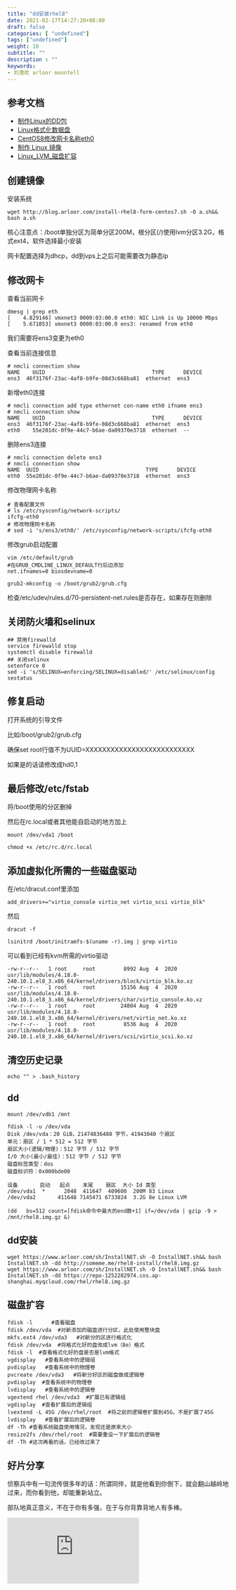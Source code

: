 ```yaml
---
title: "dd安装rhel8"
date: 2021-02-17T14:27:20+08:00
draft: false
categories: [ "undefined"]
tags: ["undefined"]
weight: 10
subtitle: ""
description : ""
keywords:
- 刘港欢 arloor moontell
---
```


<!--more-->

## 参考文档

- [制作Linux的DD包](https://cosmiccat.net/2018/06/333/)
- [Linux格式化数据盘](https://www.alibabacloud.com/help/zh/doc-detail/25426.htm?spm=5176.2020520101disk.109.d25426.6c124df57ytrxv)
- [CentOS8修改网卡名称eth0](https://www.cnblogs.com/leoshi/p/12503088.html)
- [制作 Linux 镜像](https://cloud.tencent.com/document/product/213/17814)
- [Linux_LVM_磁盘扩容](https://www.cnblogs.com/hellojesson/p/4582908.html)

## 创建镜像

安装系统

```
wget http://blog.arloor.com/install-rhel8-form-centos7.sh -O a.sh&& bash a.sh
```

核心注意点：/boot单独分区为简单分区200M，根分区(/)使用lvm分区3.2G，格式ext4，软件选择最小安装

网卡配置选择为dhcp，dd到vps上之后可能需要改为静态ip

## 修改网卡

查看当前网卡

```shell
dmesg | grep eth
[    4.829146] vmxnet3 0000:03:00.0 eth0: NIC Link is Up 10000 Mbps
[    5.671853] vmxnet3 0000:03:00.0 ens3: renamed from eth0
```

我们需要将ens3变更为eth0

查看当前连接信息

```shell
# nmcli connection show
NAME    UUID                                  TYPE      DEVICE
ens3  46f3176f-23ac-4af8-b9fe-08d3c668ba81  ethernet  ens3
```

新增eth0连接

```shell
# nmcli connection add type ethernet con-name eth0 ifname ens3
# nmcli connection show
NAME    UUID                                  TYPE      DEVICE
ens3  46f3176f-23ac-4af8-b9fe-08d3c668ba81  ethernet  ens3
eth0    55e201dc-0f9e-44c7-b6ae-da09370e3718  ethernet  --
```

删除ens3连接

```shell
# nmcli connection delete ens3
# nmcli connection show
NAME  UUID                                  TYPE      DEVICE
eth0  55e201dc-0f9e-44c7-b6ae-da09370e3718  ethernet  ens3
```

修改物理网卡名称

```shell
# 查看配置文件
# ls /etc/sysconfig/network-scripts/
ifcfg-eth0
# 修改物理网卡名称
# sed -i 's/ens3/eth0/' /etc/sysconfig/network-scripts/ifcfg-eth0
```

修改grub启动配置

```shell
vim /etc/default/grub
#在GRUB_CMDLINE_LINUX_DEFAULT行后边添加
net.ifnames=0 biosdevname=0

grub2-mkconfig -o /boot/grub2/grub.cfg
```

检查/etc/udev/rules.d/70-persistent-net.rules是否存在，如果存在则删除

## 关闭防火墙和selinux

```shell
## 禁用firewalld
service firewalld stop
systemctl disable firewalld
## 关闭selinux
setenforce 0
sed -i 's/SELINUX=enforcing/SELINUX=disabled/' /etc/selinux/config  
sestatus
```

## 修复启动

打开系统的引导文件

比如/boot/grub2/grub.cfg

确保set root行值不为UUID=XXXXXXXXXXXXXXXXXXXXXXXXXX

如果是的话请修改成hd0,1

## 最后修改/etc/fstab

将/boot使用的分区删掉

然后在rc.local或者其他能自启动的地方加上

```shell
mount /dev/vda1 /boot
```

```shell
chmod +x /etc/rc.d/rc.local
```

## 添加虚拟化所需的一些磁盘驱动

在/etc/dracut.conf里添加

```
add_drivers+="virtio_console virtio_net virtio_scsi virtio_blk"
```

然后

```
dracut -f 
```

```
lsinitrd /boot/initramfs-$(uname -r).img | grep virtio
```

可以看到已经有kvm所需的virtio驱动

```
-rw-r--r--   1 root     root         8992 Aug  4  2020 usr/lib/modules/4.18.0-240.10.1.el8_3.x86_64/kernel/drivers/block/virtio_blk.ko.xz
-rw-r--r--   1 root     root        15156 Aug  4  2020 usr/lib/modules/4.18.0-240.10.1.el8_3.x86_64/kernel/drivers/char/virtio_console.ko.xz
-rw-r--r--   1 root     root        24804 Aug  4  2020 usr/lib/modules/4.18.0-240.10.1.el8_3.x86_64/kernel/drivers/net/virtio_net.ko.xz
-rw-r--r--   1 root     root         8536 Aug  4  2020 usr/lib/modules/4.18.0-240.10.1.el8_3.x86_64/kernel/drivers/scsi/virtio_scsi.ko.xz
```

## 清空历史记录

```
echo "" > .bash_history
```

## dd

```
mount /dev/vdb1 /mnt
```

```
fdisk -l -u /dev/vda
Disk /dev/vda：20 GiB，21474836480 字节，41943040 个扇区
单元：扇区 / 1 * 512 = 512 字节
扇区大小(逻辑/物理)：512 字节 / 512 字节
I/O 大小(最小/最佳)：512 字节 / 512 字节
磁盘标签类型：dos
磁盘标识符：0x000bde00

设备       启动   起点    末尾    扇区  大小 Id 类型
/dev/vda1  *      2048  411647  409600  200M 83 Linux
/dev/vda2       411648 7145471 6733824  3.2G 8e Linux LVM
```

```
(dd   bs=512 count=[fdisk命令中最大的end数+1] if=/dev/vda | gzip -9 > /mnt/rhel8.img.gz &)
```

## dd安装

```shell
wget https://www.arloor.com/sh/InstallNET.sh -O InstallNET.sh&& bash  InstallNET.sh -dd http://someme.me/rhel8-install/rhel8.img.gz
wget https://www.arloor.com/sh/InstallNET.sh -O InstallNET.sh&& bash  InstallNET.sh -dd https://repo-1252282974.cos.ap-shanghai.myqcloud.com/rhel/rhel8.img.gz
```

## 磁盘扩容

```shell
fdisk -l      #查看磁盘
fdisk /dev/vda  #对新添加的磁盘进行分区，此处使用整块盘
mkfs.ext4 /dev/vda3   #对新分的区进行格式化
fdisk /dev/vda  #将格式化好的盘改成lvm（8e）格式
fdisk -l  #查看格式化好的盘是否是lvm格式
vgdisplay   #查看系统中的逻辑组
pvdisplay   #查看系统中的物理卷
pvcreate /dev/vda3   #将新分好区的磁盘做成逻辑卷
pvdisplay  #查看系统中的物理卷
lvdisplay   #查看系统中的逻辑卷
vgextend rhel /dev/vda3  #扩展已有逻辑组
vgdisplay  #查看扩展后的逻辑组
lvextend -L 45G /dev/rhel/root  #将之前的逻辑卷扩展到45G，不是扩展了45G 
lvdisplay   #查看扩展后的逻辑卷
df -Th #查看系统磁盘使用情况，发现还是原来大小
resize2fs /dev/rhel/root  #需要重设一下扩展后的逻辑卷
df -Th #这次再看的话，已经改过来了
```

## 好片分享

侦察兵中有一句流传很多年的话：所谓同伴，就是他看到你倒下，就会翻山越岭地过来，而你看到他，却能重新站立。

部队地真正意义，不在于你有多强，在于与你背靠背地人有多棒。

<div class="iframe-container">
    <iframe src="https://www.youtube.com/embed/pNIh9QmE-9o" frameborder="0" allow="accelerometer; autoplay; encrypted-media; gyroscope; picture-in-picture" allowfullscreen></iframe>
</div>